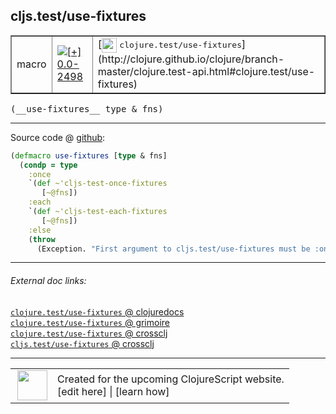 ## cljs.test/use-fixtures



 <table border="1">
<tr>
<td>macro</td>
<td><a href="https://github.com/cljsinfo/cljs-api-docs/tree/0.0-2498"><img valign="middle" alt="[+] 0.0-2498" title="Added in 0.0-2498" src="https://img.shields.io/badge/+-0.0--2498-lightgrey.svg"></a> </td>
<td>
[<img height="24px" valign="middle" src="http://i.imgur.com/1GjPKvB.png"> <samp>clojure.test/use-fixtures</samp>](http://clojure.github.io/clojure/branch-master/clojure.test-api.html#clojure.test/use-fixtures)
</td>
</tr>
</table>


 <samp>
(__use-fixtures__ type & fns)<br>
</samp>

---







Source code @ [github](https://github.com/clojure/clojurescript/blob/r2657/src/clj/cljs/test.clj#L329-L339):

```clj
(defmacro use-fixtures [type & fns]
  (condp = type
    :once
    `(def ~'cljs-test-once-fixtures
       [~@fns])
    :each
    `(def ~'cljs-test-each-fixtures
       [~@fns])
    :else
    (throw
      (Exception. "First argument to cljs.test/use-fixtures must be :once or :each"))))
```

<!--
Repo - tag - source tree - lines:

 <pre>
clojurescript @ r2657
└── src
    └── clj
        └── cljs
            └── <ins>[test.clj:329-339](https://github.com/clojure/clojurescript/blob/r2657/src/clj/cljs/test.clj#L329-L339)</ins>
</pre>

-->

---



###### External doc links:

[`clojure.test/use-fixtures` @ clojuredocs](http://clojuredocs.org/clojure.test/use-fixtures)<br>
[`clojure.test/use-fixtures` @ grimoire](http://conj.io/store/v1/org.clojure/clojure/1.7.0-beta3/clj/clojure.test/use-fixtures/)<br>
[`clojure.test/use-fixtures` @ crossclj](http://crossclj.info/fun/clojure.test/use-fixtures.html)<br>
[`cljs.test/use-fixtures` @ crossclj](http://crossclj.info/fun/cljs.test/use-fixtures.html)<br>

---

 <table>
<tr><td>
<img valign="middle" align="right" width="48px" src="http://i.imgur.com/Hi20huC.png">
</td><td>
Created for the upcoming ClojureScript website.<br>
[edit here] | [learn how]
</td></tr></table>

[edit here]:https://github.com/cljsinfo/cljs-api-docs/blob/master/cljsdoc/cljs.test_use-fixtures.cljsdoc
[learn how]:https://github.com/cljsinfo/cljs-api-docs/wiki/cljsdoc-files

<!--

This information was too distracting to show to readers, but I'll leave it
commented here since it is helpful to:

- pretty-print the data used to generate this document
- and show how to retrieve that data



The API data for this symbol:

```clj
{:ns "cljs.test",
 :name "use-fixtures",
 :signature ["[type & fns]"],
 :history [["+" "0.0-2498"]],
 :type "macro",
 :full-name-encode "cljs.test_use-fixtures",
 :source {:code "(defmacro use-fixtures [type & fns]\n  (condp = type\n    :once\n    `(def ~'cljs-test-once-fixtures\n       [~@fns])\n    :each\n    `(def ~'cljs-test-each-fixtures\n       [~@fns])\n    :else\n    (throw\n      (Exception. \"First argument to cljs.test/use-fixtures must be :once or :each\"))))",
          :title "Source code",
          :repo "clojurescript",
          :tag "r2657",
          :filename "src/clj/cljs/test.clj",
          :lines [329 339]},
 :full-name "cljs.test/use-fixtures",
 :clj-symbol "clojure.test/use-fixtures"}

```

Retrieve the API data for this symbol:

```clj
;; from Clojure REPL
(require '[clojure.edn :as edn])
(-> (slurp "https://raw.githubusercontent.com/cljsinfo/cljs-api-docs/catalog/cljs-api.edn")
    (edn/read-string)
    (get-in [:symbols "cljs.test/use-fixtures"]))
```

-->
